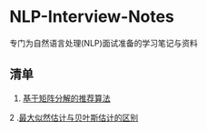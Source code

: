 # NLP-Interview-Notes
专门为自然语言处理(NLP)面试准备的学习笔记与资料
## 清单
1. [基于矩阵分解的推荐算法](https://www.jianshu.com/p/812234c0da87)

2 .[最大似然估计与贝叶斯估计的区别](https://www.jianshu.com/p/ead99acd6437)
